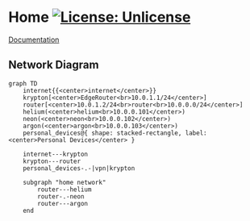 # Home [![License: Unlicense](https://img.shields.io/badge/license-Unlicense-blue.svg)](LICENSE)

[Documentation](docs/README.md)

## Network Diagram

```mermaid
graph TD
    internet{{<center>internet</center>}}
    krypton[<center>EdgeRouter<br>10.0.1.1/24</center>]
    router[<center>10.0.1.2/24<br>router<br>10.0.0.0/24</center>]
    helium(<center>helium<br>10.0.0.101</center>)
    neon(<center>neon<br>10.0.0.102</center>)
    argon(<center>argon<br>10.0.0.103</center>)
    personal_devices@{ shape: stacked-rectangle, label: <center>Personal Devices</center> }

    internet---krypton
    krypton---router
    personal_devices-.-|vpn|krypton

    subgraph "home network"
        router---helium
        router-.-neon
        router---argon
    end
```

